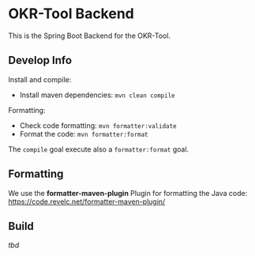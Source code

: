 # OKR-Tool Backend

This is the Spring Boot Backend for the OKR-Tool.

## Develop Info

Install and compile:
- Install maven dependencies: `mvn clean compile`

Formatting:
- Check code formatting: `mvn formatter:validate`
- Format the code: `mvn formatter:format`

The `compile` goal execute also a `formatter:format` goal.

## Formatting
We use the **formatter-maven-plugin** Plugin for formatting the Java code:
https://code.revelc.net/formatter-maven-plugin/

## Build
_tbd_